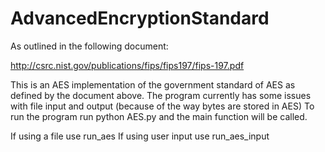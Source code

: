 # AdvancedEncryptionStandard

As outlined in the following document:

http://csrc.nist.gov/publications/fips/fips197/fips-197.pdf

This is an AES implementation of the government standard of AES as defined by the document above.
The program currently has some issues with file input and output (because of the way bytes are stored in AES)
To run the program run python AES.py and the main function will be called. 

If using a file use run_aes
If using user input use run_aes_input
